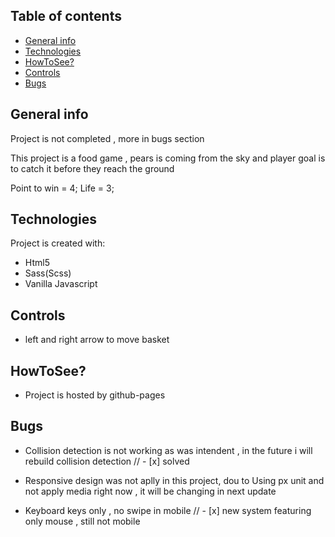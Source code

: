 ## Table of contents
* [General info](#general-info)
* [Technologies](#technologies)
* [HowToSee?](#howtosee?)
* [Controls](#controls)
* [Bugs](#bugs)

## General info
Project is not completed , more in bugs section

This project is a food game , pears is coming from the sky
and player goal is to catch it before they reach the ground

Point to win = 4;
Life = 3;
	
## Technologies
Project is created with:
* Html5
* Sass(Scss)
* Vanilla Javascript

## Controls
 * left and right arrow to move basket
	
## HowToSee?
* Project is hosted by github-pages

## Bugs

* Collision detection is not working as was intendent ,
  in the future i will rebuild collision detection //  - [x] solved 

* Responsive design was not aplly in this project, dou to
  Using px unit and not apply media right now , it will be
  changing in next update

* Keyboard keys only , no swipe in mobile // - [x] new system featuring only mouse , still not mobile
